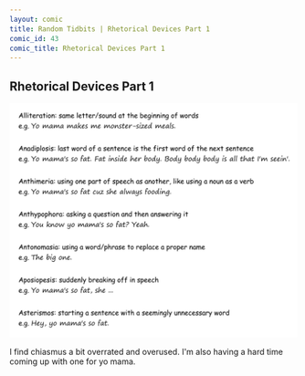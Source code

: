 ```yaml
---
layout: comic
title: Random Tidbits | Rhetorical Devices Part 1
comic_id: 43
comic_title: Rhetorical Devices Part 1
---
```


## Rhetorical Devices Part 1

<img id="img43" src="/assets/images/43.png">

I find chiasmus a bit overrated and overused. I'm also having a hard time coming up with one for yo mama.
